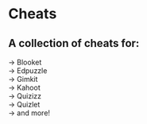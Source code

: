 # Cheats
## A collection of cheats for:
-> Blooket <br>
-> Edpuzzle <br>
-> Gimkit <br>
-> Kahoot <br>
-> Quizizz <br>
-> Quizlet <br>
-> and more! <br>
